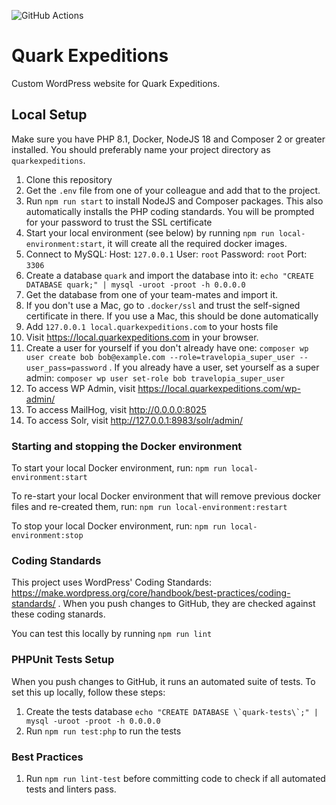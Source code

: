 
![GitHub Actions](https://github.com/Travelopia/quarkexpeditions/workflows/Coding%20Standards%20and%20Tests/badge.svg)

# Quark Expeditions

Custom WordPress website for Quark Expeditions.

## Local Setup

Make sure you have PHP 8.1, Docker, NodeJS 18 and Composer 2 or greater installed. You should preferably name your project directory as `quarkexpeditions`.

1. Clone this repository
2. Get the `.env` file from one of your colleague and add that to the project.
3. Run `npm run start` to install NodeJS and Composer packages. This also automatically installs the PHP coding standards. You will be prompted for your password to trust the SSL certificate
5. Start your local environment (see below) by running `npm run local-environment:start`, it will create all the required docker images.
6. Connect to MySQL: Host: `127.0.0.1` User: `root` Password: `root` Port: `3306`
7. Create a database `quark` and import the database into it: `echo "CREATE DATABASE quark;" | mysql -uroot -proot -h 0.0.0.0`
8. Get the database from one of your team-mates and import it.
8. If you don't use a Mac, go to `.docker/ssl` and trust the self-signed certificate in there. If you use a Mac, this should be done automatically
9. Add `127.0.0.1 local.quarkexpeditions.com` to your hosts file
11. Visit https://local.quarkexpeditions.com in your browser.
13. Create a user for yourself if you don't already have one: `composer wp user create bob bob@example.com --role=travelopia_super_user --user_pass=password` . If you already have a user, set yourself as a super admin: `composer wp user set-role bob travelopia_super_user`
14. To access WP Admin, visit https://local.quarkexpeditions.com/wp-admin/
15. To access MailHog, visit http://0.0.0.0:8025
16. To access Solr, visit http://127.0.0.1:8983/solr/admin/

### Starting and stopping the Docker environment

To start your local Docker environment, run: `npm run local-environment:start`

To re-start your local Docker environment that will remove previous docker files and re-created them,
run: `npm run local-environment:restart`

To stop your local Docker environment, run: `npm run local-environment:stop`

### Coding Standards

This project uses WordPress' Coding Standards: https://make.wordpress.org/core/handbook/best-practices/coding-standards/ . When you push changes to GitHub, they are checked against these coding stanards.

You can test this locally by running `npm run lint`

### PHPUnit Tests Setup

When you push changes to GitHub, it runs an automated suite of tests. To set this up locally, follow these steps:

1. Create the tests database ```echo "CREATE DATABASE \`quark-tests\`;" | mysql -uroot -proot -h 0.0.0.0```
1. Run `npm run test:php` to run the tests

### Best Practices

1. Run `npm run lint-test` before committing code to check if all automated tests and linters pass.

